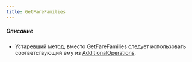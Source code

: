 ```yaml
---
title: GetFareFamilies
---
```


##### Описание 

-   Устаревший метод,  вместо GetFareFamilies следует использовать соответствующий ему из [AdditionalOperations](/avia/request/additionaloperations).